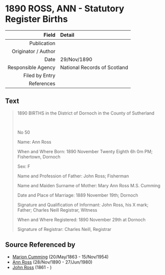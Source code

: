 ﻿---
layout: page
permalink: /sources/s32151932
---

# 1890 ROSS, ANN - Statutory Register Births

Field | Detail
---:|:---
Publication | 
Originator / Author | 
Date | 29/Nov/1890
Responsible Agency | National Records of Scotland
Filed by Entry | 
References | 

## Text

> 1890 BIRTHS in the District of Dornoch in the County of Sutherland
>
> <br/>
>
> No 50
>
> Name: Ann Ross
>
> When and Where Born: 1890 November Twenty Eighth 6h 0m PM; Fishertown, Dornoch
>
> Sex: F
>
> Name and Profession of Father: John Ross; Fisherman
>
> Name and Maiden Surname of Mother: Mary Ann Ross M.S. Cumming
>
> Date and Place of Marriage: 1889 November 19th; Dornoch
>
> Signature and Qualification of Informant: John Ross, his X mark; Father; Charles Neill Registrar, Witness
>
> When and Where Registered: 1890 November 29th at Dornoch
>
> Signature of Registrar: Charles Neill, Registrar
>

## Source Referenced by

* [Marion Cumming](../people/@59851647@-marion-cumming-b1863-5-20-d1954-11-15.md) (20/May/1863 - 15/Nov/1954)
* [Ann Ross](../people/@52613824@-ann-ross-b1890-11-28-d1980-6-27.md) (28/Nov/1890 - 27/Jun/1980)
* [John Ross](../people/@75057664@-john-ross-b1861-d.md) (1861 - )
